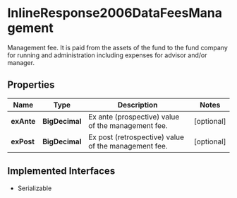 

# InlineResponse2006DataFeesManagement

Management fee. It is paid from the assets of the fund to the fund company for running and administration including expenses for advisor and/or manager.

## Properties

Name | Type | Description | Notes
------------ | ------------- | ------------- | -------------
**exAnte** | **BigDecimal** | Ex ante (prospective) value of the management fee. |  [optional]
**exPost** | **BigDecimal** | Ex post (retrospective) value of the management fee. |  [optional]


## Implemented Interfaces

* Serializable


